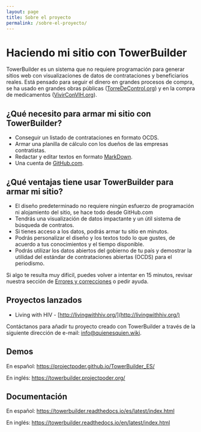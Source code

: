 ```yaml
---
layout: page
title: Sobre el proyecto
permalink: /sobre-el-proyecto/
---
```


# Haciendo mi sitio con TowerBuilder

TowerBuilder es un sistema que no requiere programación para generar sitios web con visualizaciones de datos de contrataciones y beneficiarios reales. Está pensado para seguir el dinero en grandes procesos de compra, se ha usado en grandes obras públicas ([TorreDeControl.org](https://torredecontrol.projectpoder.org/)) y en la compra de medicamentos ([VivirConVIH.org](https://www.vivirconvih.org/)).

## ¿Qué necesito para armar mi sitio con TowerBuilder?

- Conseguir un listado de contrataciones en formato OCDS.
- Armar una planilla de cálculo con los dueños de las empresas contratistas.
- Redactar y editar textos en formato [MarkDown](https://guides.github.com/features/mastering-markdown/).
- Una cuenta de [GitHub.com](https://github.com/).

## ¿Qué ventajas tiene usar TowerBuilder para armar mi sitio?

- El diseño predeterminado no requiere ningún esfuerzo de programación ni alojamiento del sitio, se hace todo desde GitHub.com
- Tendrás una visualización de datos impactante y un útil sistema de búsqueda de contratos.
- Si tienes acceso a los datos, podrás armar tu sitio en minutos.
- Podrás personalizar el diseño y los textos todo lo que gustes, de acuerdo a tus conocimientos y el tiempo disponible.
- Podrás utilizar los datos abiertos del gobierno de tu país y demostrar la utilidad del estándar de contrataciones abiertas (OCDS) para el periodismo.

Si algo te resulta muy difícil, puedes volver a intentar en 15 minutos, revisar nuestra sección de [Errores y correcciones](https://towerbuilder.readthedocs.io/en/latest/C3/Seccion1.html) o pedir ayuda.

## Proyectos lanzados

- Living with HIV - [http://livingwithhiv.org/](http://livingwithhiv.org/)

Contáctanos para añadir tu proyecto creado con TowerBuilder a través de la siguiente dirección de e-mail: <info@quienesquien.wiki>.

## Demos

En español: <https://projectpoder.github.io/TowerBuilder_ES/>

En inglés: <https://towerbuilder.projectpoder.org/>

## Documentación

En español: <https://towerbuilder.readthedocs.io/es/latest/index.html>

En inglés: <https://towerbuilder.readthedocs.io/en/latest/index.html>
